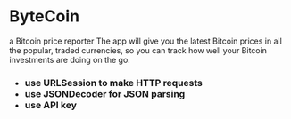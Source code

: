 # ByteCoin
a Bitcoin price reporter
The app will give you the latest Bitcoin prices in all the popular, traded currencies, so you can track how well your Bitcoin investments are doing on the go.


<h3>
 <ul>
   <li>use URLSession to make HTTP requests 
   <li>use JSONDecoder for JSON parsing
   <li>use API key
   

